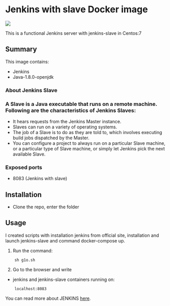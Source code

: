 # Jenkins with slave Docker image
<img src="http://jenkins-ci.org/sites/default/files/jenkins_logo.png"/>


This is a functional Jenkins server with jenkins-slave in Centos:7

Summary
-------

This image contains:
* Jenkins
* Java-1.8.0-openjdk

### About Jenkins Slave

### A Slave is a Java executable that runs on a remote machine. Following are the characteristics of Jenkins Slaves:

* It hears requests from the Jenkins Master instance.
* Slaves can run on a variety of operating systems.
* The job of a Slave is to do as they are told to, which involves executing build jobs dispatched by the Master.
* You can configure a project to always run on a particular Slave machine, or a particular type of Slave machine, or simply let Jenkins pick the next available Slave.

### Exposed ports

* 8083 (Jenkins with slave)

Installation
------------
* Clone the repo, enter the folder

Usage
-----

I created scripts with installation jenkins from official site, installation and launch jenkins-slave and command docker-compose up.


  1. Run the command:
```
    sh g1o.sh
```
  2. Go to the browser and write 
* jenkins and jenkins-slave containers running on:
```
    localhost:8083
```

You can read more about JENKINS [here](https://jenkins.io).
